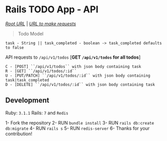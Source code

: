 # Rails TODO App - API

*[Root URL](https://rl-todo-api.herokuapp.com/)* | *[URL to make requests](https://rl-todo-api.herokuapp.com/api/v1/todos)*

> Todo Model

``task - String || task_completed - boolean -> task_completed defaults to false``

API requests to ``/api/v1/todos`` [**GET ``/api/v1/todos`` for all todos**]

```
C - [POST] ``/api/v1/todos`` with json body containing task
R - [GET] ``/api/v1/todos/:id``
U - [PUT/PATCH] ``/api/v1/todos/:id`` with json body containing task|task_completed
D - [DELETE] ``/api/v1/todos/:id`` with json body containing task
```

## Development
Ruby: `3.1.1` Rails: `7` and `Redis`

1- Fork the repository
2- RUN `bundle install`
3- RUN `rails db:create db:migrate`
4- RUN `rails s`
5- RUN `redis-server`
6- Thanks for your contribution!